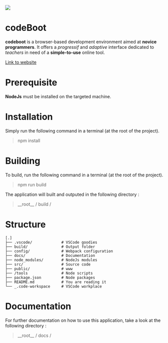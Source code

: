 ﻿![](http://blog.inovia-conseil.fr/wp-content/uploads/2016/01/logo-react.png)

# codeBoot

**codeboot** is a browser-based development environment aimed at **novice programmers**. It offers a _progressif_ and _adaptive_ interface dedicated to _teachers_ in need of a **simple-to-use** online tool.

[Link to website](http://www.codeboot.org)

# Prerequisite

**NodeJs** must be installed on the targeted machine.

# Installation

Simply run the following command in
a terminal (at the root of the project).

> npm install

# Building

To build, run the following command in
a terminal (at the root of the project).

> npm run build

The application will built and outputed in the following directory :

> \_\_root\_\_ / build /

# Structure

```
[.]
├── .vscode/             # VSCode goodies
├── build/               # Output folder
├── config/              # Webpack configuration
├── docs/                # Documentation
├── node_modules/        # NodeJs modules
├── src/                 # Source code
├── public/              # www
├── /tools               # Node scripts
├── package.json         # Node packages
├── README.md            # You are reading it
└── _.code-workspace     # VSCode workplace
```

# Documentation

For further documentation on how to use this application, take a look at the following directory :

> \_\_root\_\_ / docs /
